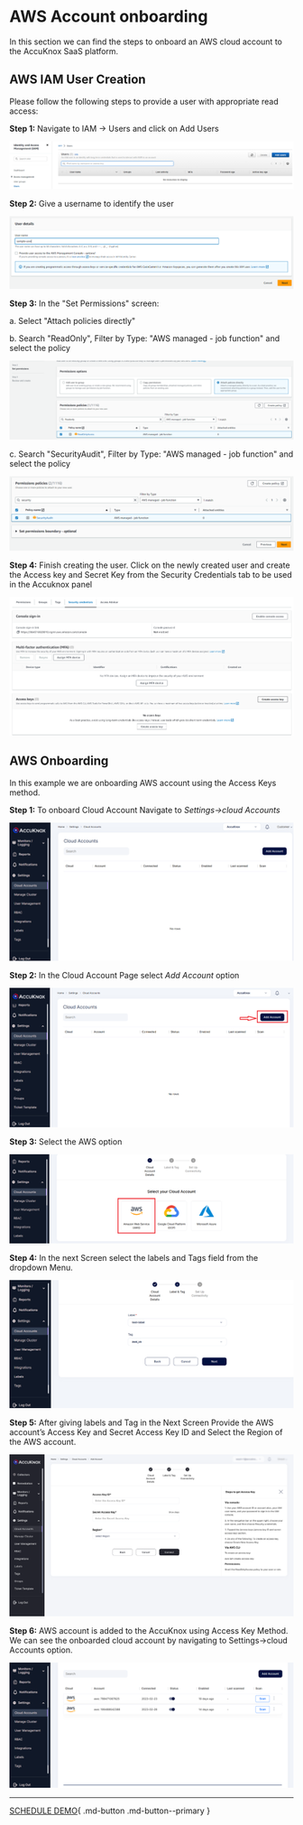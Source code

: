 
# AWS Account onboarding

In this section we can find the steps to onboard an AWS cloud account to the AccuKnox SaaS platform.

## **AWS IAM User Creation**

Please follow the following steps to provide a user with appropriate read access:

**Step 1:** Navigate to IAM → Users and click on Add Users

![image](images/iam-user-0.png)

**Step 2:** Give a username to identify the user

![image](images/iam-user-1.png)

**Step 3:** In the "Set Permissions" screen:

a. Select "Attach policies directly"

b. Search "ReadOnly", Filter by Type: "AWS managed - job function" and select the policy

![image](images/iam-user-2.png)

c. Search "SecurityAudit", Filter by Type: "AWS managed - job function" and select the policy

![image](images/iam-user-3.png)

**Step 4:** Finish creating the user. Click on the newly created user and create the Access key and Secret Key from the Security Credentials tab to be used in the Accuknox panel

![image](images/iam-user-4.png)

## **AWS Onboarding**

In this example we are onboarding AWS account using the Access Keys method.

**Step 1:** To onboard Cloud Account Navigate to *Settings→cloud Accounts*

![image](images/cloud-onboarding-1.png)

**Step 2:** In the Cloud Account Page select *Add Account* option

![image](images/cloud-onboarding-2.png)

**Step 3:** Select the AWS option

![image](images/cloud-onboarding-3.png)

**Step 4:** In the next Screen select the labels and Tags field from the dropdown Menu.

![image](images/cloud-onboarding-5.png)

**Step 5:** After giving labels and Tag in the Next Screen Provide the AWS account’s Access Key and Secret Access Key ID and Select the Region of the AWS account.

![image](images/cloud-onboarding-6.png)

**Step 6:** AWS account is added to the AccuKnox using Access Key Method. We can see the onboarded cloud account by navigating to Settings→cloud Accounts option.

![image](images/cloud-onboarding-7.png)

- - -
[SCHEDULE DEMO](https://www.accuknox.com/contact-us){ .md-button .md-button--primary }
